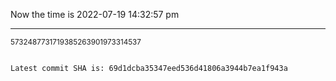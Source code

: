 Now the time is 2022-07-19 14:32:57 pm

---

<small>5732487731719385263901973314537</small>

```txt

Latest commit SHA is: 69d1dcba35347eed536d41806a3944b7ea1f943a
```
